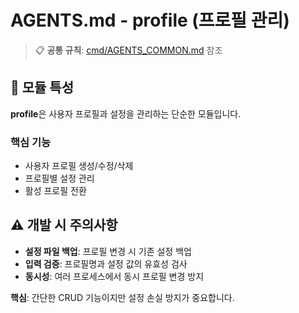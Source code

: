# AGENTS.md - profile (프로필 관리)

> 📋 **공통 규칙**: [cmd/AGENTS_COMMON.md](../AGENTS_COMMON.md) 참조

## 🎯 모듈 특성

**profile**은 사용자 프로필과 설정을 관리하는 단순한 모듈입니다.

### 핵심 기능
- 사용자 프로필 생성/수정/삭제
- 프로필별 설정 관리
- 활성 프로필 전환

## ⚠️ 개발 시 주의사항

- **설정 파일 백업**: 프로필 변경 시 기존 설정 백업
- **입력 검증**: 프로필명과 설정 값의 유효성 검사
- **동시성**: 여러 프로세스에서 동시 프로필 변경 방지

**핵심**: 간단한 CRUD 기능이지만 설정 손실 방지가 중요합니다.
